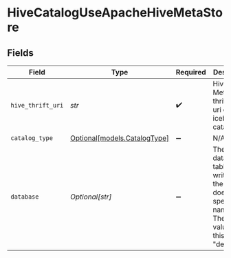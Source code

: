 # HiveCatalogUseApacheHiveMetaStore


## Fields

| Field                                                                                                                               | Type                                                                                                                                | Required                                                                                                                            | Description                                                                                                                         | Example                                                                                                                             |
| ----------------------------------------------------------------------------------------------------------------------------------- | ----------------------------------------------------------------------------------------------------------------------------------- | ----------------------------------------------------------------------------------------------------------------------------------- | ----------------------------------------------------------------------------------------------------------------------------------- | ----------------------------------------------------------------------------------------------------------------------------------- |
| `hive_thrift_uri`                                                                                                                   | *str*                                                                                                                               | :heavy_check_mark:                                                                                                                  | Hive MetaStore thrift server uri of iceberg catalog.                                                                                | host:port                                                                                                                           |
| `catalog_type`                                                                                                                      | [Optional[models.CatalogType]](../models/catalogtype.md)                                                                            | :heavy_minus_sign:                                                                                                                  | N/A                                                                                                                                 |                                                                                                                                     |
| `database`                                                                                                                          | *Optional[str]*                                                                                                                     | :heavy_minus_sign:                                                                                                                  | The default database tables are written to if the source does not specify a namespace. The usual value for this field is "default". | default                                                                                                                             |
